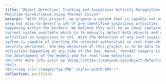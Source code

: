 ```yaml
---
title: "Object Detection, Tracking and Suspicious Activity Recognition for
Maritime Surveillance using Thermal Vision"
excerpt: "With this project, we propose a system that is capable not only to detect objects within the surveillance 
area but also to detect a set of pre-identified suspicious activities 
happening within the borders. We believe this will be an ideal replacement to the 
current system available which is to manually detect both objects and classify 
activities as suspicious or not. With the detection of any such suspicious activities, the 
system is capable of alerting the relevant authorities in real-time which makes it superior to the available traditional method with an additional benefit of increased safety of 
security personnel. One key objective of this project is to be able to detect both objects and 
activities happening at any time of the day. Hence, thermal imagery is used for 
the development of the models and for real-time detection.
<br/>For more info visit my [blog.](https://sakunah.xyz/object-detection-tracking-and-suspicious-activity-recognition-formaritime-surveillance-using-thermal-vision/index.html)
<br/>
<br/><img src='/images/fyp.PNG' style='width:40%'>"
collection: portfolio
---
```


